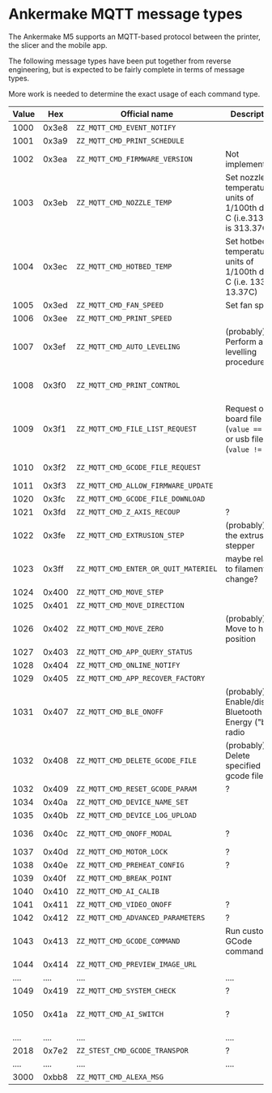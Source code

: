 Ankermake MQTT message types
============================

The Ankermake M5 supports an MQTT-based protocol between the printer, the slicer and the mobile app.

The following message types have been put together from reverse engineering, but is expected to be fairly complete in terms of message types.

More work is needed to determine the exact usage of each command type.

| Value | Hex   | Official name                        | Description                                                               | Fields                                  |
|-------|-------|--------------------------------------|---------------------------------------------------------------------------|-----------------------------------------|
| 1000  | 0x3e8 | `ZZ_MQTT_CMD_EVENT_NOTIFY`           |                                                                           |                                         |
| 1001  | 0x3a9 | `ZZ_MQTT_CMD_PRINT_SCHEDULE`         |                                                                           |                                         |
| 1002  | 0x3ea | `ZZ_MQTT_CMD_FIRMWARE_VERSION`       | Not implemented?                                                          | -                                       |
| 1003  | 0x3eb | `ZZ_MQTT_CMD_NOZZLE_TEMP`            | Set nozzle temperature in units of 1/100th deg C (i.e.31337 is 313.37C)   | value=int                               |
| 1004  | 0x3ec | `ZZ_MQTT_CMD_HOTBED_TEMP`            | Set hotbed temperature in units of 1/100th deg C (i.e. 1337 is 13.37C)    | value=int                               |
| 1005  | 0x3ed | `ZZ_MQTT_CMD_FAN_SPEED`              | Set fan speed                                                             | value=?                                 |
| 1006  | 0x3ee | `ZZ_MQTT_CMD_PRINT_SPEED`            |                                                                           | value=int                               |
| 1007  | 0x3ef | `ZZ_MQTT_CMD_AUTO_LEVELING`          | (probably) Perform auto-levelling procedure                               | value=?                                 |
| 1008  | 0x3f0 | `ZZ_MQTT_CMD_PRINT_CONTROL`          |                                                                           | value=?, userName=string, filePath=path |
| 1009  | 0x3f1 | `ZZ_MQTT_CMD_FILE_LIST_REQUEST`      | Request on-board file list (`value == 1`) or usb file list (`value != 1`) | value=int                               |
| 1010  | 0x3f2 | `ZZ_MQTT_CMD_GCODE_FILE_REQUEST`     |                                                                           | filepath=path, type=?                   |
| 1011  | 0x3f3 | `ZZ_MQTT_CMD_ALLOW_FIRMWARE_UPDATE`  |                                                                           | value=?                                 |
| 1020  | 0x3fc | `ZZ_MQTT_CMD_GCODE_FILE_DOWNLOAD`    |                                                                           |                                         |
| 1021  | 0x3fd | `ZZ_MQTT_CMD_Z_AXIS_RECOUP`          | ?                                                                         | value=?                                 |
| 1022  | 0x3fe | `ZZ_MQTT_CMD_EXTRUSION_STEP`         | (probably) run the extrusion stepper                                      | value=int                               |
| 1023  | 0x3ff | `ZZ_MQTT_CMD_ENTER_OR_QUIT_MATERIEL` | maybe related to filament change?                                         | flag=?, stepLen=?, temperature=?        |
| 1024  | 0x400 | `ZZ_MQTT_CMD_MOVE_STEP`              |                                                                           |                                         |
| 1025  | 0x401 | `ZZ_MQTT_CMD_MOVE_DIRECTION`         |                                                                           |                                         |
| 1026  | 0x402 | `ZZ_MQTT_CMD_MOVE_ZERO`              | (probably) Move to home position                                          | value=?                                 |
| 1027  | 0x403 | `ZZ_MQTT_CMD_APP_QUERY_STATUS`       |                                                                           |                                         |
| 1028  | 0x404 | `ZZ_MQTT_CMD_ONLINE_NOTIFY`          |                                                                           |                                         |
| 1029  | 0x405 | `ZZ_MQTT_CMD_APP_RECOVER_FACTORY`    |                                                                           |                                         |
| 1031  | 0x407 | `ZZ_MQTT_CMD_BLE_ONOFF`              | (probably) Enable/disable Bluetooth Low Energy ("ble") radio              | value=int                               |
| 1032  | 0x408 | `ZZ_MQTT_CMD_DELETE_GCODE_FILE`      | (probably) Delete specified gcode file                                    | filePath="path"                         |
| 1032  | 0x409 | `ZZ_MQTT_CMD_RESET_GCODE_PARAM`      | ?                                                                         | -                                       |
| 1034  | 0x40a | `ZZ_MQTT_CMD_DEVICE_NAME_SET`        |                                                                           | devName="str"                           |
| 1035  | 0x40b | `ZZ_MQTT_CMD_DEVICE_LOG_UPLOAD`      |                                                                           |                                         |
| 1036  | 0x40c | `ZZ_MQTT_CMD_ONOFF_MODAL`            | ?                                                                         | value=?, nickName=?                     |
| 1037  | 0x40d | `ZZ_MQTT_CMD_MOTOR_LOCK`             | ?                                                                         | value=?                                 |
| 1038  | 0x40e | `ZZ_MQTT_CMD_PREHEAT_CONFIG`         | ?                                                                         | ?                                       |
| 1039  | 0x40f | `ZZ_MQTT_CMD_BREAK_POINT`            |                                                                           | value=?                                 |
| 1040  | 0x410 | `ZZ_MQTT_CMD_AI_CALIB`               |                                                                           |                                         |
| 1041  | 0x411 | `ZZ_MQTT_CMD_VIDEO_ONOFF`            | ?                                                                         |                                         |
| 1042  | 0x412 | `ZZ_MQTT_CMD_ADVANCED_PARAMETERS`    | ?                                                                         | ? (*many*)                              |
| 1043  | 0x413 | `ZZ_MQTT_CMD_GCODE_COMMAND`          | Run custom GCode command                                                  | cmdLen=int, cmdData=str                 |
| 1044  | 0x414 | `ZZ_MQTT_CMD_PREVIEW_IMAGE_URL`      |                                                                           |                                         |
| ....  | ....  | ....                                 | ....                                                                      | ....                                    |
| 1049  | 0x419 | `ZZ_MQTT_CMD_SYSTEM_CHECK`           | ?                                                                         | value=?                                 |
| 1050  | 0x41a | `ZZ_MQTT_CMD_AI_SWITCH`              | ?                                                                         | AISwitch=?, AIValue=?, AIPausePrint=?   |
| ....  | ....  | ....                                 | ....                                                                      | ....                                    |
| 2018  | 0x7e2 | `ZZ_STEST_CMD_GCODE_TRANSPOR`        | ?                                                                         | ?                                       |
| ....  | ....  | ....                                 | ....                                                                      | ....                                    |
| 3000  | 0xbb8 | `ZZ_MQTT_CMD_ALEXA_MSG`              |                                                                           |                                         |
